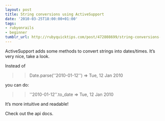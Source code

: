 ```yaml
---
layout: post
title: String conversions using ActiveSupport
date: '2010-03-25T18:00:00+01:00'
tags:
- rubyonrails
- beginner
tumblr_url: http://rubyquicktips.com/post/472808699/string-conversions-using-activesupport
---
```

ActiveSupport adds some methods to convert strings into dates/times. It’s very nice, take a look.

Instead of

>> Date.parse(''2010-01-12'')
=> Tue, 12 Jan 2010


you can do:

>> ''2010-01-12''.to_date
=> Tue, 12 Jan 2010


It’s more intuitive and readable!

Check out the api docs.
